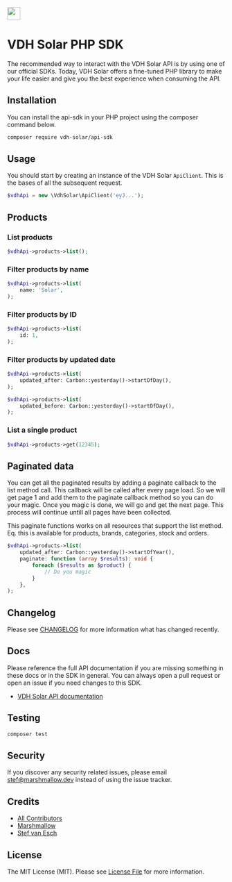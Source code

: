 <img src="https://beta.vdh-solar.nl/images/logo/logo-black.png" height="30">

# VDH Solar PHP SDK
The recommended way to interact with the VDH Solar API is by using one of our official SDKs. Today, VDH Solar offers a fine-tuned PHP library to make your life easier and give you the best experience when consuming the API.

## Installation

You can install the api-sdk in your PHP project using the composer command below.

```bash
composer require vdh-solar/api-sdk
```

## Usage

You should start by creating an instance of the VDH Solar `ApiClient`. This is the bases of all the subsequent request.

```php
$vdhApi = new \VdhSolar\ApiClient('eyJ...');
```
## Products

### List products
```php
$vdhApi->products->list();
```

### Filter products by name
```php
$vdhApi->products->list(
    name: 'Solar',
);
```

### Filter products by ID
```php
$vdhApi->products->list(
    id: 1,
);
```

### Filter products by updated date
```php
$vdhApi->products->list(
    updated_after: Carbon::yesterday()->startOfDay(),
);
```

```php
$vdhApi->products->list(
    updated_before: Carbon::yesterday()->startOfDay(),
);
```

### List a single product
```php
$vdhApi->products->get(12345);
```

## Paginated data
You can get all the paginated results by adding a paginate callback to the list method call. This callback will be called after every page load. So we will get page 1 and add them to the paginate callback method so you can do your magic. Once you magic is done, we will go and get the next page. This process will continue untill all pages have been collected.

This paginate functions works on all resources that support the list method. Eq. this is available for products, brands, categories, stock and orders.

```php
$vdhApi->products->list(
    updated_after: Carbon::yesterday()->startOfYear(),
    paginate: function (array $results): void {
        foreach ($results as $product) {
            // Do you magic
        }
    },
);
```

## Changelog

Please see [CHANGELOG](CHANGELOG.md) for more information what has changed recently.

## Docs
Please reference the full API documentation if you are missing something in these docs or in the SDK in general. You can always open a pull request or open an issue if you need changes to this SDK.

-   [VDH Solar API documentation](https://docs.vdh-solar.nl/)


## Testing

```bash
composer test
```

## Security

If you discover any security related issues, please email stef@marshmallow.dev instead of using the issue tracker.

## Credits

-   [All Contributors](../../contributors)
-   [Marshmallow](https://github.com/marshmallow-packages)
-   [Stef van Esch](https://github.com/stefvanesch)

## License

The MIT License (MIT). Please see [License File](LICENSE.md) for more information.
